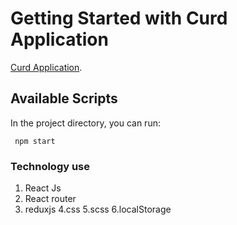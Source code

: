 # Getting Started with Curd Application

[Curd Application](https://curd-olzcpte2x-rasel739.vercel.app/).

## Available Scripts

In the project directory, you can run:

```
 npm start

```

### Technology use

1. React Js
2. React router
3. reduxjs
   4.css
   5.scss
   6.localStorage

